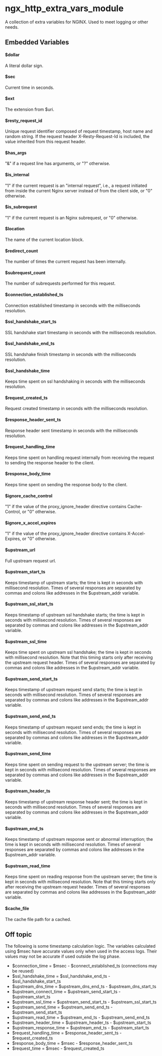 # ngx_http_extra_vars_module

A collection of extra variables for NGINX. Used to meet logging or other needs.

## Embedded Variables

#### \$dollar
A literal dollar sign.

#### \$sec
Current time in seconds.

#### \$ext
The extension from \$uri.

#### \$resty_request_id
Unique request identifier composed of request timestamp, host name and random string. If the request header X-Resty-Request-Id is included, the value inherited from this request header.

#### \$has_args
"&" if a request line has arguments, or "?" otherwise.

#### \$is_internal
"1" if the current request is an "internal request", i.e., a request initiated from inside the current Nginx server instead of from the client side, or "0" otherwise.

#### \$is_subrequest
"1" if the current request is an Nginx subrequest, or "0" otherwise.

#### \$location
The name of the current location block.

#### \$redirect_count
The number of times the current request has been internally.

#### \$subrequest_count
The number of subrequests performed for this request.

#### \$connection_established_ts
Connection established timestamp in seconds with the milliseconds resolution.

#### \$ssl_handshake_start_ts
SSL handshake start timestamp in seconds with the milliseconds resolution.

#### \$ssl_handshake_end_ts
SSL handshake finish timestamp in seconds with the milliseconds resolution.

#### \$ssl_handshake_time
Keeps time spent on ssl handshaking in seconds with the milliseconds resolution.

#### \$request_created_ts
Request created timestamp in seconds with the milliseconds resolution.

#### \$response_header_sent_ts
Response header sent timestamp in seconds with the milliseconds resolution.

#### \$request_handling_time
Keeps time spent on handling request internally from receiving the request to sending the response header to the client.

#### \$response_body_time
Keeps time spent on sending the response body to the client.

#### \$ignore_cache_control
"1" if the value of the proxy_ignore_header directive contains Cache-Control, or "0" otherwise.

#### \$ignore_x_accel_expires
"1" if the value of the proxy_ignore_header directive contains X-Accel-Expires, or "0" otherwise.

#### \$upstream_url
Full upstream request url.

#### \$upstream_start_ts
Keeps timestamp of upstream starts; the time is kept in seconds with millisecond resolution. Times of several responses are separated by commas and colons like addresses in the $upstream_addr variable.

#### \$upstream_ssl_start_ts
Keeps timestamp of upstream ssl handshake starts; the time is kept in seconds with millisecond resolution. Times of several responses are separated by commas and colons like addresses in the $upstream_addr variable.

#### \$upstream_ssl_time
Keeps time spent on upstream ssl handshake; the time is kept in seconds with millisecond resolution. Note that this timing starts only after receiving the upstream request header. Times of several responses are separated by commas and colons like addresses in the $upstream_addr variable.

#### \$upstream_send_start_ts
Keeps timestamp of upstream request send starts; the time is kept in seconds with millisecond resolution. Times of several responses are separated by commas and colons like addresses in the $upstream_addr variable.

#### \$upstream_send_end_ts
Keeps timestamp of upstream request send ends; the time is kept in seconds with millisecond resolution. Times of several responses are separated by commas and colons like addresses in the $upstream_addr variable.

#### \$upstream_send_time
Keeps time spent on sending request to the upstream server; the time is kept in seconds with millisecond resolution. Times of several responses are separated by commas and colons like addresses in the $upstream_addr variable.

#### \$upstream_header_ts
Keeps timestamp of upstream response header sent; the time is kept in seconds with millisecond resolution. Times of several responses are separated by commas and colons like addresses in the $upstream_addr variable.

#### \$upstream_end_ts
Keeps timestamp of upstream response sent or abnormal interruption; the time is kept in seconds with millisecond resolution. Times of several responses are separated by commas and colons like addresses in the $upstream_addr variable.

#### \$upstream_read_time
Keeps time spent on reading response from the upstream server; the time is kept in seconds with millisecond resolution. Note that this timing starts only after receiving the upstream request header. Times of several responses are separated by commas and colons like addresses in the $upstream_addr variable.

#### \$cache_file
The cache file path for a cached.


## Off topic

The following is some timestamp calculation logic.  The variables calculated using $msec have accurate values only when used in the access logs. Their values may not be accurate if used outside the log phase.

- \$connection_time = \$msec - \$connect_established_ts (connections may be reused)
- \$ssl_handshake_time = \$ssl_handshake_end_ts - \$ssl_handshake_start_ts
- \$upstream_dns_time = \$upstream_dns_end_ts - \$upstream_dns_start_ts
- \$upstream_connect_time = \$upstream_send_start_ts - \$upstream_start_ts
- \$upstream_ssl_time = \$upstream_send_start_ts - \$upstream_ssl_start_ts
- \$upstream_send_time = \$upstream_send_end_ts - \$upstream_send_start_ts
- \$upstream_read_time = \$upstream_end_ts - \$upstream_send_end_ts
- \$upstream_header_time = \$upstream_header_ts - \$upstream_start_ts
- \$upstream_response_time = \$upstream_end_ts - \$upstream_start_ts
- \$request_handling_time = \$response_header_sent_ts - \$request_created_ts
- \$response_body_time = \$msec - \$response_header_sent_ts
- \$request_time = \$msec - \$request_created_ts
